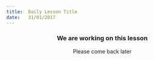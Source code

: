 ```yaml
---
title:  Daily Lesson Title
date:   31/01/2017
---
```


### <center>We are working on this lesson</center>
<center>Please come back later</center>